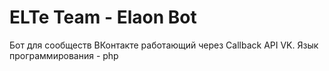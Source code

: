 # ELTe Team - Elaon Bot
Бот для сообществ ВКонтакте работающий через Callback API VK.                                                  Язык программирования - php
